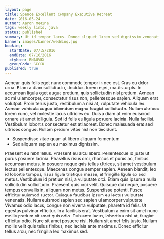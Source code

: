 ```yaml
---
layout: page
title: Spence Excellent Company Executive Retreat
date: 2016-05-24
author: Aaron Medina
tags: weekly links, java
status: published
summary: Ut id tempor lacus. Donec aliquet lorem sed dignissim venenatis.
banner: images/banner/wedding.jpg
booking:
  startDate: 07/15/2016
  endDate: 07/16/2016
  ctyhocn: BNAUVHX
  groupCode: SECER
published: true
---
```

Aenean quis felis eget nunc commodo tempor in nec est. Cras eu dolor urna. Etiam a diam sollicitudin, tincidunt lorem eget, mattis turpis. In accumsan ligula eget augue pretium, quis sollicitudin nisl pretium. Aenean ac mi ullamcorper, consectetur risus non, pellentesque sapien. Aliquam erat volutpat. Proin tellus justo, vestibulum a nisi at, vulputate vehicula leo. Aenean vehicula augue bibendum magna feugiat sollicitudin. Nullam ultrices lorem nunc, vel molestie lacus ultricies eu. Duis a diam at enim euismod ornare sit amet id ligula. Sed id felis eu ligula posuere lacinia. Nulla facilisi. Vestibulum lobortis consectetur est at laoreet. Donec malesuada erat sed ultrices congue. Nullam pretium vitae nisl non tincidunt.

* Suspendisse vitae quam at libero aliquam fermentum
* Sed aliquam sapien eu maximus dignissim.

Praesent eu nibh tellus. Praesent eu arcu libero. Pellentesque id justo ut purus posuere lacinia. Phasellus risus orci, rhoncus et purus ac, finibus accumsan metus. In posuere neque quis tellus ultrices, sit amet vestibulum lectus pellentesque. Maecenas congue semper sapien. Aenean blandit, leo id lobortis tempus, risus ligula tristique massa, at fringilla ligula ex sed metus. Vestibulum id pretium nisi, a vulputate orci. Etiam quis ipsum a nulla sollicitudin sollicitudin. Praesent quis orci velit. Quisque dui neque, posuere tempus convallis in, aliquam non metus. Suspendisse potenti. Fusce efficitur euismod auctor. Quisque faucibus ipsum eu lectus vulputate venenatis. Nullam euismod sapien sed sapien ullamcorper vulputate. Vivamus odio lacus, congue non viverra vulputate, pharetra id felis.
Ut egestas pulvinar efficitur. In a facilisis erat. Vestibulum a enim sit amet nunc mollis pretium sit amet quis odio. Duis ante lacus, lobortis a nisl at, feugiat efficitur odio. Nunc sit amet posuere nisl. Nullam sit amet felis justo. Nullam mollis velit quis tellus finibus, nec lacinia ante maximus. Donec efficitur tellus arcu, nec fringilla leo maximus sed.
